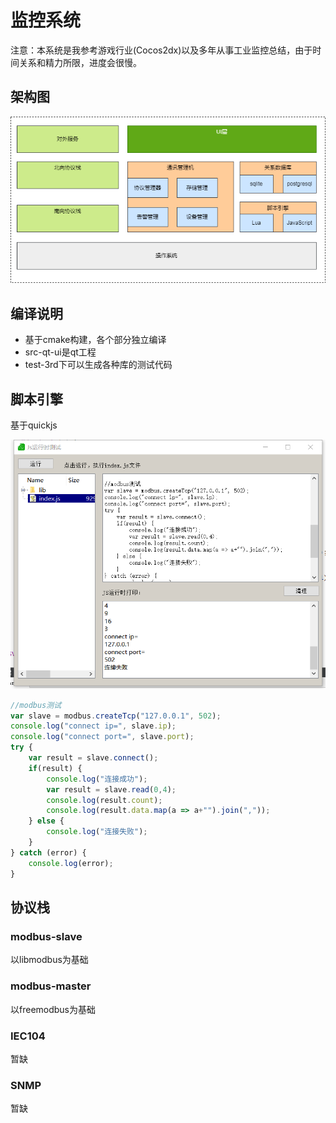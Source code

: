 # 监控系统
注意：本系统是我参考游戏行业(Cocos2dx)以及多年从事工业监控总结，由于时间关系和精力所限，进度会很慢。

## 架构图
![架构图](doc/architecture.png)


## 编译说明
- 基于cmake构建，各个部分独立编译
- src-qt-ui是qt工程
- test-3rd下可以生成各种库的测试代码

## 脚本引擎
基于quickjs

![测试涂](doc/qtjsruntime.png)

``` js
//modbus测试
var slave = modbus.createTcp("127.0.0.1", 502);
console.log("connect ip=", slave.ip);
console.log("connect port=", slave.port);
try {    
    var result = slave.connect();
    if(result) {
        console.log("连接成功");
        var result = slave.read(0,4);
        console.log(result.count);
        console.log(result.data.map(a => a+"").join(","));
    } else {
        console.log("连接失败");
    }
} catch (error) {
    console.log(error); 
}
```

## 协议栈

### modbus-slave
以libmodbus为基础

### modbus-master
以freemodbus为基础

### IEC104
暂缺

### SNMP
暂缺